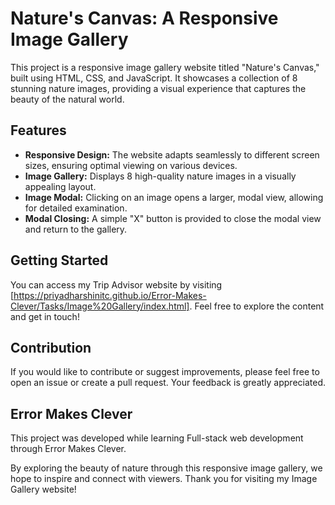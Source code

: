 # Nature's Canvas: A Responsive Image Gallery

This project is a responsive image gallery website titled "Nature's Canvas," built using HTML, CSS, and JavaScript. It showcases a collection of 8 stunning nature images, providing a visual experience that captures the beauty of the natural world.

## Features

* **Responsive Design:** The website adapts seamlessly to different screen sizes, ensuring optimal viewing on various devices.
* **Image Gallery:** Displays 8 high-quality nature images in a visually appealing layout.
* **Image Modal:** Clicking on an image opens a larger, modal view, allowing for detailed examination.
* **Modal Closing:** A simple "X" button is provided to close the modal view and return to the gallery.

## Getting Started

You can access my Trip Advisor website by visiting [https://priyadharshinitc.github.io/Error-Makes-Clever/Tasks/Image%20Gallery/index.html]. Feel free to explore the content and get in touch!

## Contribution
If you would like to contribute or suggest improvements, please feel free to open an issue or create a pull request. Your feedback is greatly appreciated.
  
## Error Makes Clever
This project was developed while learning Full-stack web development through Error Makes Clever.

By exploring the beauty of nature through this responsive image gallery, we hope to inspire and connect with viewers. Thank you for visiting my Image Gallery website!
